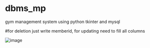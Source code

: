 # dbms_mp
gym management system using python tkinter and mysql


#for deletion just write memberid, for updating need to fill all columns

![image](https://github.com/user-attachments/assets/1e26dbd8-4158-40b2-a58b-cb9a264a00c4)
